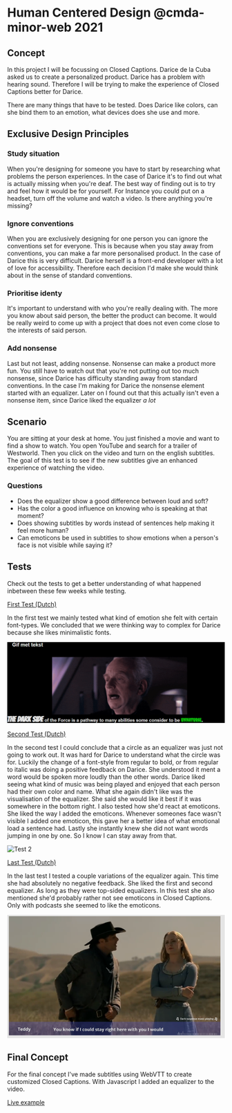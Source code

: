 # Human Centered Design @cmda-minor-web 2021

<!-- ☝️ replace this description with a description of your own work -->
## Concept

In this project I will be focussing on Closed Captions.
Darice de la Cuba asked us to create a personalized product. Darice has a problem with hearing sound. Therefore I will be trying to make the experience of Closed Captions better for Darice.

There are many things that have to be tested. Does Darice like colors, can she bind them to an emotion, what devices does she use and more.

## Exclusive Design Principles

### Study situation

When you're designing for someone you have to start by researching what problems the person experiences. In the case of Darice it's to find out what is actually missing when you're deaf. The best way of finding out is to try and feel how it would be for yourself. For Instance you could put on a headset, turn off the volume and watch a video. Is there anything you're missing?

### Ignore conventions 

When you are exclusively designing for one person you can ignore the conventions set for everyone. This is because when you stay away from conventions, you can make a far more personalised product. In the case of Darice this is very difficult. Darice herself is a front-end developer with a lot of love for accessibility. Therefore each decision I'd make she would think about in the sense of standard conventions.

### Prioritise identy

It's important to understand with who you're really dealing with. The more you know about said person, the better the product can become. It would be really weird to come up with a project that does not even come close to the interests of said person.

### Add nonsense

Last but not least, adding nonsense. Nonsense can make a product more fun. You still have to watch out that you're not putting out too much nonsense, since Darice has difficulty standing away from standard conventions. In the case I'm making for Darice the nonsense element started with an equalizer. Later on I found out that this actually isn't even a nonsense item, since Darice liked the equalizer *a lot* 

## Scenario 

You are sitting at your desk at home. You just finished a movie and want to find a show to watch. 
You open YouTube and search for a trailer of Westworld. Then you click on the video and turn on the english subtitles. The goal of this test is to see if the new subtitles give an enhanced experience of watching the video.

### Questions
- Does the equalizer show a good difference between loud and soft?
- Has the color a good influence on knowing who is speaking at that moment?
- Does showing subtitles by words instead of sentences help making it feel more human?
- Can emoticons be used in subtitles to show emotions when a person's face is not visible while saying it?


## Tests

Check out the tests to get a better understanding of what happened inbetween these few weeks while testing.

[First Test (Dutch)](https://github.com/Vincentvanleeuwen/human-centered-design-2021/wiki/Test-Verslag-7-April)

In the first test we mainly tested what kind of emotion she felt with certain font-types. We concluded that we were thinking way to complex for Darice because she likes minimalistic fonts.

![Test 1](https://github.com/Vincentvanleeuwen/human-centered-design-2021/blob/master/img/test1concept.png)

[Second Test (Dutch)](https://github.com/Vincentvanleeuwen/human-centered-design-2021/wiki/Test-Verslag-15-April)

In the second test I could conclude that a circle as an equalizer was just not going to work out. It was hard for Darice to understand what the circle was for. Luckily the change of a font-style from regular to bold, or from regular to italic was doing a positive feedback on Darice. She understood it ment a word would be spoken more loudly than the other words.
Darice liked seeing what kind of music was being played and enjoyed that each person had their own color and name. What she again didn't like was the visualisation of the equalizer. She said she would like it best if it was somewhere in the bottom right.
I also tested how she'd react at emoticons. She liked the way I added the emoticons. Whenever someones face wasn't visible I added one emoticon, this gave her a better idea of what emotional load a sentence had.
Lastly she instantly knew she did not want words jumping in one by one. So I know I can stay away from that.

![Test 2](https://github.com/Vincentvanleeuwen/human-centered-design-2021/blob/master/img/Web%201920%20%E2%80%93%204.jpg)

[Last Test (Dutch)](https://github.com/Vincentvanleeuwen/human-centered-design-2021/wiki/Test-Verslag-21-April)

In the last test I tested a couple variations of the equalizer again. This time she had absolutely no negative feedback. She liked the first and second equalizer. As long as they were top-sided equalizers.
In this test she also mentioned she'd probably rather not see emoticons in Closed Captions. Only with podcasts she seemed to like the emoticons.

![Test 3](https://github.com/Vincentvanleeuwen/human-centered-design-2021/blob/master/img/test3concept.png)

## Final Concept

For the final concept I've made subtitles using WebVTT to create customized Closed Captions. With Javascript I added an equalizer to the video.

[Live example](https://closedcaps.netlify.app/)
<!-- replace the code in the /docs folder with your own, so you can showcase your work with GitHub Pages 🌍 -->

<!-- Add a nice poster image here at the end of the week, showing off your shiny frontend 📸 -->

<!-- Maybe a table of contents here? 📚 -->

<!-- How about a section that describes how to install this project? 🤓 -->

<!-- ...but how does one use this project? What are its features 🤔 -->

<!-- Maybe a checklist of done stuff and stuff still on your wishlist? ✅ -->

<!-- How about a license here? 📜 (or is it a licence?) 🤷 -->
